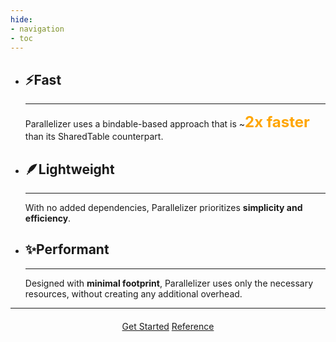 ```yaml
---
hide:
- navigation
- toc
---
```


<div class="grid cards" markdown>

-   ## __⚡Fast__

    ---

    Parallelizer uses a bindable-based approach that is ~<span style="color:orange;font-size:24px">__2x faster__</span> than its SharedTable counterpart.

-   ## __🪶Lightweight__

    ---

    With no added dependencies, Parallelizer prioritizes __simplicity and efficiency__.

-   ## __✨Performant__

    ---

    Designed with __minimal footprint__, Parallelizer uses only the necessary resources, without creating any additional overhead.

</div>

---
<div style="text-align: center; margin-top: 20px;">
    <a href="./guides/getting-started" class="md-button md-button--primary">Get Started</a>
    <a href="./reference/" class="md-button">Reference</a>
</div>